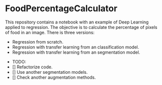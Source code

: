 # FoodPercentageCalculator
This repository contains a notebook with an example of Deep Learning applied to regression. 
The objective is to calculate the percentage of pixels of food in an image.
There is three versions:
* Regression from scratch.
* Regression with transfer learning from an classification model.
* Regression with transfer learning from an segmentation model.

- TODO:
- [] Refactorize code.
- [] Use another segmentation models.
- [] Check another augmentation methods.
